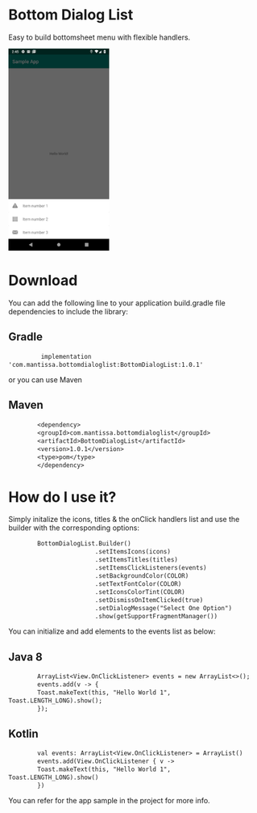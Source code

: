 # Bottom Dialog List

Easy to build bottomsheet menu with flexible handlers.

<img src="https://raw.githubusercontent.com/MurtadhaS/BottomDialogList/master/showcase/image_1.png" width=200/>

# Download
You can add the following line to your application build.gradle file dependencies to include the library:
 
## Gradle 
             implementation 'com.mantissa.bottomdialoglist:BottomDialogList:1.0.1'

or you can use Maven

## Maven

            <dependency>
            <groupId>com.mantissa.bottomdialoglist</groupId>
            <artifactId>BottomDialogList</artifactId>
            <version>1.0.1</version>
            <type>pom</type>
            </dependency>

# How do I use it?

Simply initalize the icons, titles & the onClick handlers list and use the builder with the corresponding options:


            BottomDialogList.Builder()
                            .setItemsIcons(icons)
                            .setItemsTitles(titles)
                            .setItemsClickListeners(events)
                            .setBackgroundColor(COLOR)
                            .setTextFontColor(COLOR)
                            .setIconsColorTint(COLOR)
                            .setDismissOnItemClicked(true)
                            .setDialogMessage("Select One Option")
                            .show(getSupportFragmentManager())
                            
                            
 You can initialize and add elements to the events list as below:
 
 ## Java 8
 
            ArrayList<View.OnClickListener> events = new ArrayList<>();
            events.add(v -> {
            Toast.makeText(this, "Hello World 1", Toast.LENGTH_LONG).show();
            });
 
 ## Kotlin
 
            val events: ArrayList<View.OnClickListener> = ArrayList()
            events.add(View.OnClickListener { v ->
            Toast.makeText(this, "Hello World 1", Toast.LENGTH_LONG).show()
            })
 
 You can refer for the app sample in the project for more info.
